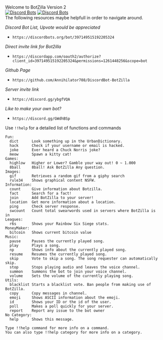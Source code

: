Welcome to BotZilla Version 2 \
[![Discord Bots](https://discordbots.org/api/widget/status/397149515192205324.svg)](https://discordbots.org/bot/397149515192205324)
[![Discord Bots](https://discordbots.org/api/widget/lib/397149515192205324.svg)](https://discordbots.org/bot/397149515192205324)\
The following resources maybe helpfull in order to navigate around.

*Discord Bot List, Upvote would be appreciated* 
- ```https://discordbots.org/bot/397149515192205324```

*Direct invite link for Bot2illa*
- ```https://discordapp.com/oauth2/authorize?client_id=397149515192205324&permissions=1261448256&scope=bot```

*Github Page*
- ```https://github.com/Annihilator708/DiscordBot-BotZilla```

*Server invite link*
- ```https://discord.gg/ybgfVQA```

*Like to make your own bot?*
- ```https://discord.gg/GWdhBSp```

Use `!!help` for a detailed list of functions and commands

```
Fun:
  dict      Look something up in the UrbanDictionary.
  hack      Check if your username or email is hacked.
  joke      Ever heard a Chuck Norris joke?
  meow      Spawn a kitty cat!
Games:
  highlow   Higher or Lower? Gamble your way out! 0 ~ 1.000
  8ball     8ball! Ask BotZilla Any question.
Images:
  gif       Retrieves a random gif from a giphy search
  rule34    Shows graphical content NSFW.
Information:
  count     Give information about Botzilla.
  fact      Search for a fact!
  join      Add BotZilla to your server!
  location  Get more information about a location.
  ping      Check server response.
  swcount   Count total swearwords used in servers where BotZilla is in
Leagues:
  r6s       Shows your Rainbow Six Siege stats.
MoneyMaker:
  bitcoin   Shows current bitcoin value
Music:
  pause     Pauses the currently played song.
  play      Plays a song.
  np        Shows info about the currently played song.
  resume    Resumes the currently played song.
  skip      Vote to skip a song. The song requester can automatically skip.
  stop      Stops playing audio and leaves the voice channel.
  summon    Summons the bot to join your voice channel.
  volume    Sets the volume of the currently playing song.
Utils:
  blacklist Starts a blacklist vote. Ban people from making use of BotZilla.
  copy      Copy messages in channel.
  emoji     Shows ASCII information about the emoji.
  id        Shows your ID or the id of the user.
  poll      Makes a poll quickly for your server.
  report    Report any issue to the bot owner
​No Category:
  help      Shows this message.

Type !!help command for more info on a command.
You can also type !!help category for more info on a category.
```